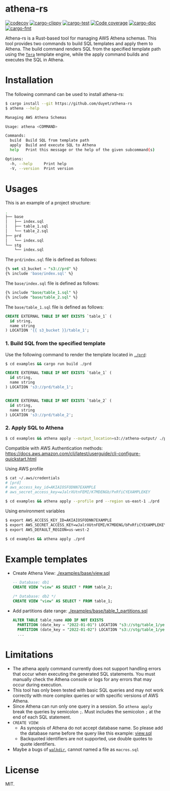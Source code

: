 # athena-rs

[![codecov](https://codecov.io/gh/duyet/athena-rs/branch/master/graph/badge.svg?token=FVVxtMwb4q)](https://codecov.io/gh/duyet/athena-rs)
[![cargo-clippy](https://github.com/duyet/athena-rs/actions/workflows/cargo-clippy.yml/badge.svg)](https://github.com/duyet/athena-rs/actions/workflows/cargo-clippy.yml)
[![cargo-test](https://github.com/duyet/athena-rs/actions/workflows/cargo-test.yaml/badge.svg)](https://github.com/duyet/athena-rs/actions/workflows/cargo-test.yaml)
[![Code coverage](https://github.com/duyet/athena-rs/actions/workflows/cov.yaml/badge.svg)](https://github.com/duyet/athena-rs/actions/workflows/cov.yaml)
[![cargo-doc](https://github.com/duyet/athena-rs/actions/workflows/cargo-doc.yaml/badge.svg)](https://github.com/duyet/athena-rs/actions/workflows/cargo-doc.yaml)
[![cargo-fmt](https://github.com/duyet/athena-rs/actions/workflows/cargo-fmt.yaml/badge.svg)](https://github.com/duyet/athena-rs/actions/workflows/cargo-fmt.yaml)


Athena-rs is a Rust-based tool for managing AWS Athena schemas. This tool provides two commands to build SQL templates and apply them to Athena. 
The build command renders SQL from the specified template path using the [`Tera`](https://tera.netlify.app) template engine, while the apply command builds and executes the SQL in Athena.


# Installation

The following command can be used to install athena-rs:

<!-- BEGIN INSTALLATION -->
```bash
$ cargo install --git https://github.com/duyet/athena-rs
$ athena --help

Managing AWS Athena Schemas

Usage: athena <COMMAND>

Commands:
  build  Build SQL from template path
  apply  Build and execute SQL to Athena
  help   Print this message or the help of the given subcommand(s)

Options:
  -h, --help     Print help
  -V, --version  Print version
```
<!-- END INSTALLATION -->

# Usages

This is an example of a project structure:

```bash
.
├── base
│   ├── index.sql
│   ├── table_1.sql
│   └── table_2.sql
├── prd
│   └── index.sql
└── stg
    └── index.sql
```

The `prd/index.sql` file is defined as follows:


```sql
{% set s3_bucket = "s3://prd" %}
{% include 'base/index.sql' %}
```

The `base/index.sql` file is defined as follows:

```sql
{% include "base/table_1.sql" %}
{% include "base/table_2.sql" %}
```

The `base/table_1.sql` file is defined as follows:

```sql
CREATE EXTERNAL TABLE IF NOT EXISTS `table_1` (
  id string,
  name string
) LOCATION '{{ s3_bucket }}/table_1';

```

### 1. Build SQL from the specified template

Use the following command to render the template located in [`./prd`](examples/prd):

```bash
$ cd examples && cargo run build ./prd
```

```sql
CREATE EXTERNAL TABLE IF NOT EXISTS `table_1` (
  id string,
  name string
) LOCATION 's3://prd/table_1';


CREATE EXTERNAL TABLE IF NOT EXISTS `table_2` (
  id string,
  name string
) LOCATION 's3://prd/table_2';
```

### 2. Apply SQL to Athena

```bash
$ cd examples && athena apply --output_location=s3://athena-output/ ./prd
```

Compatible with AWS Authentication methods:
<https://docs.aws.amazon.com/cli/latest/userguide/cli-configure-quickstart.html>

Using AWS profile

```bash
$ cat ~/.aws/credentials
# [prd]
# aws_access_key_id=AKIAIOSFODNN7EXAMPLE
# aws_secret_access_key=wJalrXUtnFEMI/K7MDENGb/PxRfiCYEXAMPLEKEY

$ cd examples && athena apply --profile prd --region us-east-1 ./prd
```

Using environment variables

```bash
$ export AWS_ACCESS_KEY_ID=AKIAIOSFODNN7EXAMPLE
$ export AWS_SECRET_ACCESS_KEY=wJalrXUtnFEMI/K7MDENG/bPxRfiCYEXAMPLEKEY
$ export AWS_DEFAULT_REGION=us-west-2

$ cd examples && athena apply ./prd
```

# Example templates

- Create Athena View: [./examples/base/view.sql](./examples/base/view.sql)

  ```sql
  -- Database: db1
  CREATE VIEW "view" AS SELECT * FROM table_2;

  /* Database: db2 */
  CREATE VIEW "view" AS SELECT * FROM table_1;
  ```

- Add partitions date range: [./examples/base/table_1_partitions.sql](./examples/base/table_1_partitions.sql)

  ```sql
  ALTER TABLE table_name ADD IF NOT EXISTS
    PARTITION (date_key = "2022-01-01") LOCATION "s3://stg/table_1/year=2022/month=01/day=01",
    PARTITION (date_key = "2022-01-02") LOCATION "s3://stg/table_1/year=2022/month=01/day=02",
    ...
  ```

# Limitations

- The athena apply command currently does not support handling errors that occur when executing the generated SQL statements. You must manually check the Athena console or logs for any errors that may occur during execution.
- This tool has only been tested with basic SQL queries and may not work correctly with more complex queries or with specific versions of AWS Athena.
- Since Athena can run only one query in a session. So `athena apply` break the queries by semicolon `;`.
  Must includes the semicolon `;` at the end of each SQL statement.
- `CREATE VIEW`:
  - As synopsis of Athena do not accept database name. So please add the database name before the query like this example: [view.sql](./examples/view.sql)
  - Backquoted identifiers are not supported, use double quotes to quote identifiers.
- Maybe a bugs of [`walkdir`](https://docs.rs/walkdir), cannot named a file as `macros.sql`

# License

MIT.
